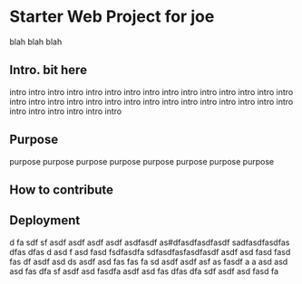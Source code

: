 # Starter Web Project for joe
blah blah blah

## Intro. bit here
intro intro intro 
intro intro intro intro intro intro 
intro intro intro intro intro intro intro intro intro 
intro intro intro intro intro intro intro intro intro intro intro intro intro intro intro intro intro intro 

## Purpose
purpose 
purpose 
purpose 
purpose 
purpose 
purpose 
purpose 
purpose 

## How to contribute

## Deployment
d fa sdf sf asdf asdf asdf asdf asdfasdf as#dfasdfasdfasdf
sadfasdfasdfas
dfas
dfas
d asd
f asd
fasd
fsdfasdfa
sdfasdfasfasdfasdf asdf asd fasd fasd fas df asdf asd
ds asdf asd fas fas fa sd asdf asdf asf as fasdf a
a asd asd asd fas dfa sf asdf asd fasdfa
 asdf asd fas dfas dfa sdf asdf asd fasd fa
